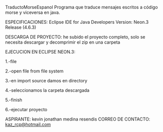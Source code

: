 TraductoMorseEspanol
Programa que traduce mensajes escritos a código morse y viceversa en java.

ESPECIFICACIONES: Eclipse IDE for Java Developers Version: Neon.3 Release (4.6.3)

DESCARGA DE PROYECTO: he subido el proyecto completo, solo se necesita descargar y decomprimir el zip en una carpeta

EJECUCION EN ECLIPSE NEON.3:

1.-file

2.-open file from file system

3.-en import source damos en directory

4.-seleccionamos la carpeta descargada

5.-finish

6.-ejecutar proyecto

ASPIRANTE: kevin jonathan medina resendis CORREO DE CONTACTO: kaz_rcp@hotmail.com
